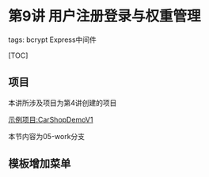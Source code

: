 # 第9讲 用户注册登录与权重管理

tags: bcrypt Express中间件

[TOC]

## 项目

本讲所涉及项目为第4讲创建的项目

[示例项目:CarShopDemoV1](https://github.com/qingfeng365/CarShopDemoV1)

本节内容为05-work分支

## 模板增加菜单







